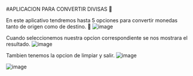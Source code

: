 #APLICACION PARA CONVERTIR DIVISAS 🤑

En este aplicativo tendremos hasta 5 opciones para convertir monedas tanto de origen como de 
destino. 🤠
![image](https://user-images.githubusercontent.com/87955476/182043989-d52c17b4-24c5-4ad6-b36e-ef8ed23cc9fe.png)

Cuando seleccionemos nuestra opcion correspondiente se nos mostrara el resultado.
![image](https://user-images.githubusercontent.com/87955476/182044066-7fb287f7-edf3-45b9-bb66-19697aa53ee2.png)

Tambien tenemos la opcion de limpiar y salir. 
![image](https://user-images.githubusercontent.com/87955476/182044089-cb401a9b-ac7e-44d5-b6be-36dbe02a6c86.png)

![image](https://user-images.githubusercontent.com/87955476/182044118-02ca5948-8219-40c3-9b60-c3c62794576f.png)
